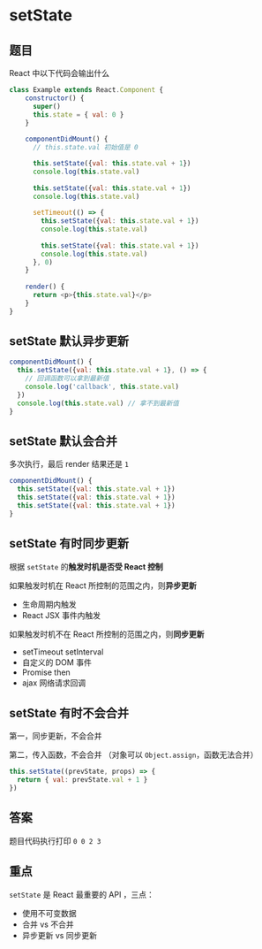 # setState

## 题目

React 中以下代码会输出什么

```js
class Example extends React.Component {
    constructor() {
      super()
      this.state = { val: 0 }
    }
  
    componentDidMount() {
      // this.state.val 初始值是 0 

      this.setState({val: this.state.val + 1})
      console.log(this.state.val)
  
      this.setState({val: this.state.val + 1})
      console.log(this.state.val)
  
      setTimeout(() => {
        this.setState({val: this.state.val + 1})
        console.log(this.state.val)
  
        this.setState({val: this.state.val + 1})
        console.log(this.state.val)
      }, 0)
    }
  
    render() {
      return <p>{this.state.val}</p>
    }
}
```

## setState 默认异步更新

```js
componentDidMount() {
  this.setState({val: this.state.val + 1}, () => {
    // 回调函数可以拿到最新值
    console.log('callback', this.state.val)
  })
  console.log(this.state.val) // 拿不到最新值
}
```

## setState 默认会合并

多次执行，最后 render 结果还是 `1`

```js
componentDidMount() {
  this.setState({val: this.state.val + 1})
  this.setState({val: this.state.val + 1})
  this.setState({val: this.state.val + 1})
}
```

## setState 有时同步更新

根据 `setState` 的**触发时机是否受 React 控制**

如果触发时机在 React 所控制的范围之内，则**异步更新**

- 生命周期内触发
- React JSX 事件内触发

如果触发时机不在 React 所控制的范围之内，则**同步更新**

- setTimeout setInterval
- 自定义的 DOM 事件
- Promise then
- ajax 网络请求回调

## setState 有时不会合并

第一，同步更新，不会合并

第二，传入函数，不会合并 （对象可以 `Object.assign`，函数无法合并）

```js
this.setState((prevState, props) => {
  return { val: prevState.val + 1 }
})
```

## 答案

题目代码执行打印 `0 0 2 3`

## 重点

`setState` 是 React 最重要的 API ，三点：

- 使用不可变数据
- 合并 vs 不合并
- 异步更新 vs 同步更新
